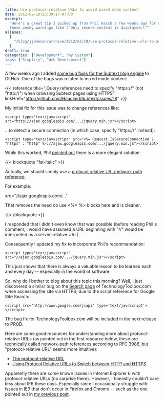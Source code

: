 ```yaml
---
title: Use protocol-relative URLs to avoid mixed mode content
date: 2012-02-19T23:39:17-07:00
excerpt:
  "Here's a great tip I picked up from Phil Haack a few weeks ago for avoiding
  those pesky warnings like \"Only secure content is displayed.\""
aliases:
  [
    "/blog/jjameson/archive/2012/02/19/use-protocol-relative-urls-to-avoid-mixed-mode-content.aspx",
  ]
draft: true
categories: ["Development", "My System"]
tags: ["Simplify", "Web Development"]
---
```


A few weeks ago I added
[some bug fixes for the Subtext blog engine](/blog/jjameson/2012/01/31/building-technologytoolbox-com-part-19)
to GitHub. One of the bugs was related to mixed mode content:

{{< reference
title="jQuery references need to specify \"https://\" (not \"http://\") when browsing Subtext pages using HTTPS"
linkHref="http://github.com/Haacked/Subtext/issues/18" >}}

My initial fix for this issue was to change references like:

```
<script type="text/javascript" src="http://ajax.googleapis.com/.../jquery.min.js"></script>
```

...to detect a secure connection (in which case, specify "https://" instead):

```
<script type="text/javascript" src="<%= Request.IsSecureConnection ? "https" : "http" %>://ajax.googleapis.com/.../jquery.min.js"></script>
```

While this worked, Phil [pointed out](http://github.com/Haacked/Subtext/pull/7)
there is a more elegant solution:

{{< blockquote "fst-italic" >}}

Actually, we should simply use a
[protocol relative URL/network path reference](http://paulirish.com/2010/the-protocol-relative-url/).

For example:

src="//ajax.googleapis.com/..."

That removes the need do use &lt;%= %&gt; blocks here and is cleaner.

{{< /blockquote >}}

I responded that I didn't even know that was possible (before reading Phil's
comment, I would have assumed a URL beginning with "//" would be interpreted as
a server-relative URL).

Consequently I updated my fix to incorporate Phil's recommendation:

```
<script type="text/javascript" src="//ajax.googleapis.com/.../jquery.min.js"></script>
```

This just shows that there is always a valuable lesson to be learned each and
every day -- especially in the world of software.

So, why do I bother to blog about this topic this morning? Well, I just
discovered a similar bug on the [Search page](/Search.aspx) of
TechnologyToolbox.com when accessing the site via HTTPS, due to the script
reference for Google Site Search:

```
<script src='http://www.google.com/jsapi' type='text/javascript'></script>
```

The bug fix for TechnologyToolbox.com will be included in the next release to
PROD.

Here are some good resources for understanding more about protocol-relative URLs
(as pointed out in the first resource below, these are technically called
network-path references according to RFC 3986, but "protocol-relative URL" seems
more intuitive):

- [The protocol-relative URL](http://paulirish.com/2010/the-protocol-relative-url/)
- [Using Protocol Relative URLs to Switch between HTTP and HTTPS](http://blog.httpwatch.com/2010/02/10/using-protocol-relative-urls-to-switch-between-http-and-https/)

Apparently there are some known issues in Internet Explorer 6 with
protocol-relative URLs (no surprise there). However, I honestly couldn't care
less about IE6 these days. Especially since I occasionally struggle with issues
in IE9 that don't occur in Firefox and Chrome -- such as the one pointed out in
[my previous post](/blog/jjameson/2012/02/19/html-to-pdf-converters).
